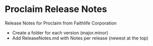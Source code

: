 Proclaim Release Notes
====================

Release Notes for Proclaim from Faithlife Corporation
* Create a folder for each version (major.minor)
* Add ReleaseNotes.md with Notes per release (newest at the top)
